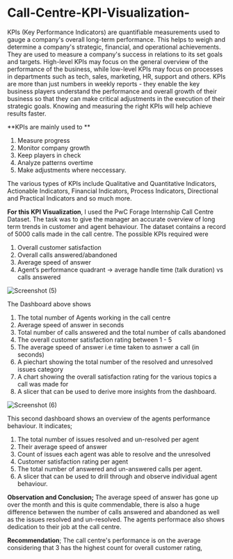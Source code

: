 # Call-Centre-KPI-Visualization-


KPIs (Key Performance Indicators) are quantifiable measurements used to gauge a company's overall long-term performance. This helps to weigh and determine a company's strategic, financial, and operational achievements. They are used to measure a company's success in relations to its set goals and targets. High-level KPIs may focus on the general overview of the performance of the business, while low-level KPIs may focus on processes in departments such as tech, sales, marketing, HR, support and others. KPIs are more than just numbers in weekly reports - they enable the key business players understand the performance and overall growth of their business so that they can make critical adjustments in the execution of their strategic goals. Knowing and measuring the right KPIs will help achieve results faster.

**KPIs are mainly used to **
1. Measure progress
2. Monitor company growth
3. Keep players in check
4. Analyze patterns overtime
5. Make adjustments where neccessary. 

The various types of KPIs include Qualitative and Quantitative Indicators, Actionable Indicators, Financial Indicators, Process Indicators, Directional and Practical Indicators and so much more. 

**For this KPI Visualization**, I used the PwC Forage Internship Call Centre Dataset. The task was to give the manager an accurate overview of long term trends in customer and agent behaviour. The dataset contains a record of 5000 calls made in the call centre. The possible KPIs required were 
1. Overall customer satisfaction
2. Overall calls answered/abandoned
3. Average speed of answer
4. Agent’s performance quadrant -> average handle time (talk duration) vs calls answered


![Screenshot (5)](https://user-images.githubusercontent.com/83877492/148392739-c7eba198-eefa-4ae5-910e-67ca12a40547.png)



The Dashboard above shows
1. The total number of Agents working in the call centre
2. Average speed of answer in seconds
3. Total number of calls answered and the total number of calls abandoned
4. The overall customer satisfaction rating between 1 - 5 
5. The average speed of answer i.e time taken to asnwer a call (in seconds)
6. A piechart showing the total number of the resolved and unresolved issues category
7. A chart showing the overall satisfaction rating for the various topics a call was made for
8. A slicer that can be used to derive more insights from the dashboard. 


![Screenshot (6)](https://user-images.githubusercontent.com/83877492/148394041-54a8e7b0-f411-47b1-b1cb-be1d351e280a.png)

This second dashboard shows an overview of the agents performance behaviour. It indicates;
1. The total number of issues resolved and un-resolved per agent
2. Their average speed of answer
3. Count of issues each agent was able to resolve and the unresolved
4. Customer satisfaction rating per agent
5. The total number of answered and un-answered calls per agent. 
6. A slicer that can be used to drill through and observe individual agent behaviour.


**Observation and Conclusion;** The average speed of answer has gone up over the month and this is quite commendable, there is also a huge difference betwwen the number of calls answered and abandoned as well as the issues resolved and un-resolved. The agents performace also shows dedication to their job at the call centre. 

**Recommendation**; The call centre's performance is on the average considering that 3 has the highest count for overall customer rating,
